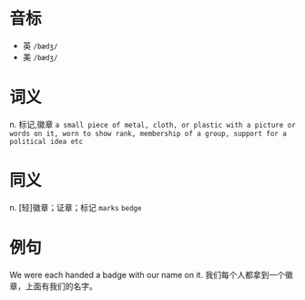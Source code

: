 # 音标

- 英 `/bædʒ/`
- 美 `/bædʒ/`

# 词义

n. 标记,徽章
`a small piece of metal, cloth, or plastic with a picture or words on it, worn to show rank, membership of a group, support for a political idea etc`

# 同义

n. [轻]徽章；证章；标记
`marks` `bedge`

# 例句

We were each handed a badge with our name on it.
我们每个人都拿到一个徽章，上面有我们的名字。


